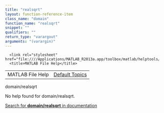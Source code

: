 ```yaml
---
title: "realsqrt"
layout: function-reference-item
class_name: "domain"
function_name: "realsqrt"
snippet: ""
qualifiers: ""
return_type: "varargout"
arguments: "(varargin)"
---
```


<html>
   <head>
      <meta http-equiv="Content-Type" content="text/html; charset=utf-8">
   
      <link rel="stylesheet" href="file:////Applications/MATLAB_R2013a.app/toolbox/matlab/helptools/private/helpwin.css">
      <title>MATLAB File Help</title>
   </head>
   <body>
      <!--Single-page help-->
      <table border="0" cellspacing="0" width="100%">
         <tr class="subheader">
            <td class="headertitle">MATLAB File Help</td>
            <td class="subheader-right"><a href="matlab:helpwin">Default Topics</a></td>
         </tr>
      </table>
      <div class="title">domain/realsqrt</div>
      <!--No help found-->
      <p>No help found for <span class="helptopic">domain/realsqrt</span>.
      </p>
      <p><a href="matlab:docsearch('domain/realsqrt')">
            Search for <b>domain/realsqrt</b> in documentation
            </a></p>
   </body>
</html>
